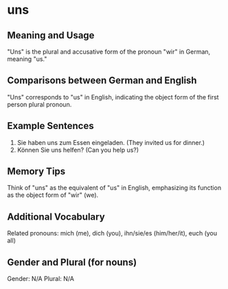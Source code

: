 # uns
## Meaning and Usage
"Uns" is the plural and accusative form of the pronoun "wir" in German, meaning "us."
## Comparisons between German and English
"Uns" corresponds to "us" in English, indicating the object form of the first person plural pronoun.
## Example Sentences
1. Sie haben uns zum Essen eingeladen. (They invited us for dinner.)
2. Können Sie uns helfen? (Can you help us?)
## Memory Tips
Think of "uns" as the equivalent of "us" in English, emphasizing its function as the object form of "wir" (we).
## Additional Vocabulary
Related pronouns: mich (me), dich (you), ihn/sie/es (him/her/it), euch (you all)
## Gender and Plural (for nouns)
Gender: N/A
Plural: N/A